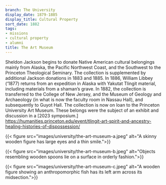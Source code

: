 ```yaml
---
branch: The University
display_date: 1879-1885
display_title: Cultural Property
sort_date: 1882
tags:
- missions
- cultural property
- alumni
title: The Art Museum
---
```


Sheldon Jackson begins to donate Native American cultural belongings mainly from Alaska, the Pacific Northwest Coast, and the Southwest to the Princeton Theological Seminary. The collection is supplemented by additional Jackson donations in 1883 and 1885. In 1886, William Libbey (‘1877) returns from an expedition in Alaska with Yakutat Tlingit material, including materials from a shaman’s grave. In 1882, the collection is transferred to the College of New Jersey, and the Museum of Geology and Archaeology (in what is now the faculty room in Nassau Hall), and subsequently to Guyot Hall. The collection is now on loan to the Princeton University Art Museum. These belongs were the subject of an exhibit and discussion in a [2023 symposium.] https://humanities.princeton.edu/event/tlingit-art-spirit-and-ancestry-healing-histories-of-dispossession/


{{< figure src="images/university/the-art-museum-a.jpeg" alt="A skinny wooden figure has large eyes and a thin smile.">}}


{{< figure src="images/university/the-art-museum-b.jpeg" alt="Objects resembling wooden spoons lie on a surface in orderly fashion.">}}


{{< figure src="images/university/the-art-museum-c.jpeg" alt="A wooden figure showing an anthropomorphic fish has its left arm across its midsection.">}}
